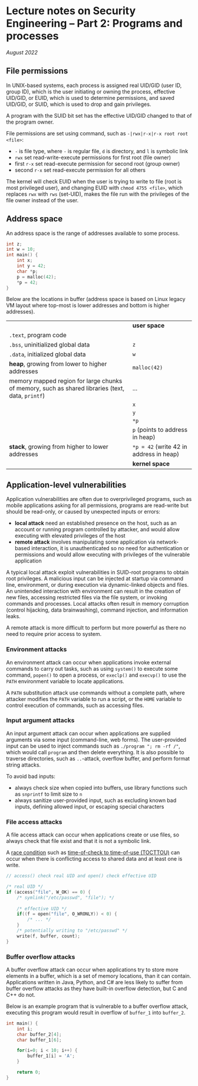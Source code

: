 # Lecture notes on Security Engineering – Part 2: Programs and processes

*August 2022*

## File permissions

In UNIX-based systems, each process is assigned real UID/GID (user ID, group ID), which is the user initiating or owning the process, effective UID/GID, or EUID, which is used to determine permissions, and saved UID/GID, or SUID, which is used to drop and gain privileges.

A program with the SUID bit set has the effective UID/GID changed to that of the program owner.

File permissions are set using command, such as `-|rwx|r-x|r-x root root <file>`:

- `-` is file type, where `-` is regular file, `d` is directory, and `l` is symbolic link
- `rwx` set read-write-execute permissions for first root (file owner)
- first ``r-x`` set read-execute permission for second root (group owner)
- second ``r-x`` set read-execute permission for all others

The kernel will check EUID when the user is trying to write to file (root is most privileged user), and changing EUID with `chmod 4755 <file>`, which replaces ``rwx`` with ``rws`` (set-UID), makes the file run with the privileges of the file owner instead of the user.

## Address space

An address space is the range of addresses available to some process.

```c
int z;
int w = 10;
int main() {
    int x;
    int y = 42;
    char *p;
    p = malloc(42);
    *p = 42;
}
```

Below are the locations in buffer (address space is based on Linux legacy VM layout where top-most is lower addresses and bottom is higher addresses).

|     |     |
| :-- | --- |
| | **user space** |
| `.text`, program code | |
| `.bss`, uninitialized global data | `z` |
| `.data`, initialized global data | `w` |
| **heap**, growing from lower to higher addresses | `malloc(42)` |
| memory mapped region for large chunks of memory, such as shared libraries (text, data, `printf`) | ... |
| | `x` |
| | `y`  |
| | `*p` |
| | `p` (points to address in heap) |
| **stack**, growing from higher to lower addresses | `*p = 42` (write 42 in address in heap) |
| | **kernel space** |

## Application-level vulnerabilities

Application vulnerabilities are often due to overprivileged programs, such as mobile applications asking for all permissions, programs are read-write but should be read-only, or caused by unexpected inputs or errors:

- **local attack** need an established presence on the host, such as an account or running program controlled by attacker, and would allow executing with elevated privileges of the host
- **remote attack** involves manipulating some application via network-based interaction, it is unauthenticated so no need for authentication or permissions and would allow executing with privileges of the vulnerable application

A typical local attack exploit vulnerabilities in SUID-root programs to obtain root privileges. A malicious input can be injected at startup via command line, environment, or during execution via dynamic-linked objects and files. An unintended interaction with environment can result in the creation of new files, accessing restricted files via the file system, or invoking commands and processes. Local attacks often result in memory corruption (control hijacking, data brainwashing), command injection, and information leaks.

A remote attack is more difficult to perform but more powerful as there no need to require prior access to system.

### Environment attacks

An environment attack can occur when applications invoke external commands to carry out tasks, such as using `system()` to execute some command, `popen()` to open a process, or `execlp()` and `execvp()` to use the `PATH` environment variable to locate applications.

A `PATH` substitution attack use commands without a complete path, where attacker modifies the `PATH` variable to run a script, or the `HOME` variable to control execution of commands, such as accessing files.

### Input argument attacks

An input argument attack can occur when applications are supplied arguments via some input (command-line, web forms). The user-provided input can be used to inject commands such as `./program "; rm -rf /"`, which would call `program` and then delete everything. It is also possible to traverse directories, such as `..`-attack, overflow buffer, and perform format string attacks.

To avoid bad inputs:

- always check size when copied into buffers, use library functions such as `snprintf` to limit size to `n`
- always sanitize user-provided input, such as excluding known bad inputs, defining allowed input, or escaping special characters

### File access attacks

A file access attack can occur when applications create or use files, so always check that file exist and that it is not a symbolic link.

A [race condition](https://en.wikipedia.org/wiki/Race_condition) such as [time-of-check to time-of-use (TOCTTOU)](https://en.wikipedia.org/wiki/Time-of-check_to_time-of-use) can occur when there is conflicting access to shared data and at least one is write.

```c
// access() check real UID and open() check effective UID

/* real UID */
if (access("file", W_OK) == 0) {
    /* symlink("/etc/passwd", "file"); */
    
    /* effective UID */
    if((f = open("file", O_WRONLY)) < 0) {
        /* ... */
    }
    /* potentially writing to "/etc/passwd" */
    write(f, buffer, count);
}
```

### Buffer overflow attacks

A buffer overflow attack can occur when applications try to store more elements in a buffer, which is a set of memory locations, than it can contain. Applications written in Java, Python, and C# are less likely to suffer from buffer overflow attacks as they have built-in overflow detection, but C and C++ do not.

Below is an example program that is vulnerable to a buffer overflow attack, executing this program would result in overflow of `buffer_1` into `buffer_2`.
    
```c
int main() {
    int i;
    char buffer_2[4];
    char buffer_1[6];

    for(i=0; i < 10; i++) {
        buffer_1[i] = 'A';
    }

    return 0;
}
```

